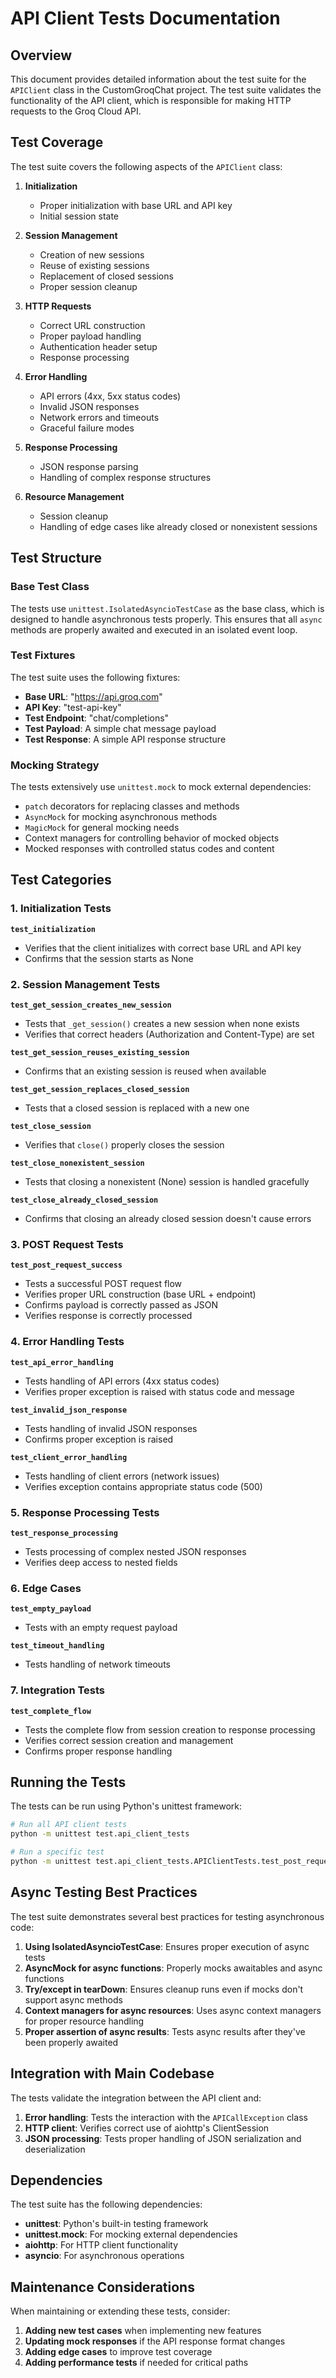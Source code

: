 # API Client Tests Documentation

## Overview

This document provides detailed information about the test suite for the `APIClient` class in the CustomGroqChat project. The test suite validates the functionality of the API client, which is responsible for making HTTP requests to the Groq Cloud API.

## Test Coverage

The test suite covers the following aspects of the `APIClient` class:

1. **Initialization**
   - Proper initialization with base URL and API key
   - Initial session state

2. **Session Management**
   - Creation of new sessions
   - Reuse of existing sessions
   - Replacement of closed sessions
   - Proper session cleanup

3. **HTTP Requests**
   - Correct URL construction
   - Proper payload handling
   - Authentication header setup
   - Response processing

4. **Error Handling**
   - API errors (4xx, 5xx status codes)
   - Invalid JSON responses
   - Network errors and timeouts
   - Graceful failure modes

5. **Response Processing**
   - JSON response parsing
   - Handling of complex response structures

6. **Resource Management**
   - Session cleanup
   - Handling of edge cases like already closed or nonexistent sessions

## Test Structure

### Base Test Class

The tests use `unittest.IsolatedAsyncioTestCase` as the base class, which is designed to handle asynchronous tests properly. This ensures that all `async` methods are properly awaited and executed in an isolated event loop.

### Test Fixtures

The test suite uses the following fixtures:

- **Base URL**: "https://api.groq.com"
- **API Key**: "test-api-key"
- **Test Endpoint**: "chat/completions"
- **Test Payload**: A simple chat message payload
- **Test Response**: A simple API response structure

### Mocking Strategy

The tests extensively use `unittest.mock` to mock external dependencies:

- `patch` decorators for replacing classes and methods
- `AsyncMock` for mocking asynchronous methods
- `MagicMock` for general mocking needs
- Context managers for controlling behavior of mocked objects
- Mocked responses with controlled status codes and content

## Test Categories

### 1. Initialization Tests

**`test_initialization`**
- Verifies that the client initializes with correct base URL and API key
- Confirms that the session starts as None

### 2. Session Management Tests

**`test_get_session_creates_new_session`**
- Tests that `_get_session()` creates a new session when none exists
- Verifies that correct headers (Authorization and Content-Type) are set

**`test_get_session_reuses_existing_session`**
- Confirms that an existing session is reused when available

**`test_get_session_replaces_closed_session`**
- Tests that a closed session is replaced with a new one

**`test_close_session`**
- Verifies that `close()` properly closes the session

**`test_close_nonexistent_session`**
- Tests that closing a nonexistent (None) session is handled gracefully

**`test_close_already_closed_session`**
- Confirms that closing an already closed session doesn't cause errors

### 3. POST Request Tests

**`test_post_request_success`**
- Tests a successful POST request flow
- Verifies proper URL construction (base URL + endpoint)
- Confirms payload is correctly passed as JSON
- Verifies response is correctly processed

### 4. Error Handling Tests

**`test_api_error_handling`**
- Tests handling of API errors (4xx status codes)
- Verifies proper exception is raised with status code and message

**`test_invalid_json_response`**
- Tests handling of invalid JSON responses
- Confirms proper exception is raised

**`test_client_error_handling`**
- Tests handling of client errors (network issues)
- Verifies exception contains appropriate status code (500)

### 5. Response Processing Tests

**`test_response_processing`**
- Tests processing of complex nested JSON responses
- Verifies deep access to nested fields

### 6. Edge Cases

**`test_empty_payload`**
- Tests with an empty request payload

**`test_timeout_handling`**
- Tests handling of network timeouts

### 7. Integration Tests

**`test_complete_flow`**
- Tests the complete flow from session creation to response processing
- Verifies correct session creation and management
- Confirms proper response handling

## Running the Tests

The tests can be run using Python's unittest framework:

```bash
# Run all API client tests
python -m unittest test.api_client_tests

# Run a specific test
python -m unittest test.api_client_tests.APIClientTests.test_post_request_success
```

## Async Testing Best Practices

The test suite demonstrates several best practices for testing asynchronous code:

1. **Using IsolatedAsyncioTestCase**: Ensures proper execution of async tests
2. **AsyncMock for async functions**: Properly mocks awaitables and async functions
3. **Try/except in tearDown**: Ensures cleanup runs even if mocks don't support async methods
4. **Context managers for async resources**: Uses async context managers for proper resource handling
5. **Proper assertion of async results**: Tests async results after they've been properly awaited

## Integration with Main Codebase

The tests validate the integration between the API client and:

1. **Error handling**: Tests the interaction with the `APICallException` class
2. **HTTP client**: Verifies correct use of aiohttp's ClientSession
3. **JSON processing**: Tests proper handling of JSON serialization and deserialization

## Dependencies

The test suite has the following dependencies:

- **unittest**: Python's built-in testing framework
- **unittest.mock**: For mocking external dependencies
- **aiohttp**: For HTTP client functionality
- **asyncio**: For asynchronous operations

## Maintenance Considerations

When maintaining or extending these tests, consider:

1. **Adding new test cases** when implementing new features
2. **Updating mock responses** if the API response format changes
3. **Adding edge cases** to improve test coverage
4. **Adding performance tests** if needed for critical paths 